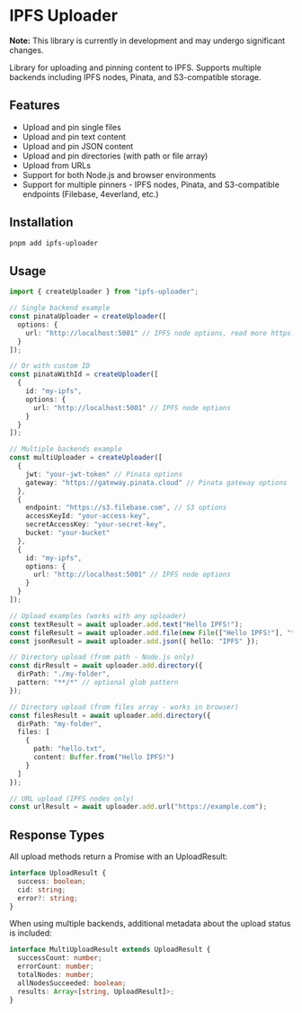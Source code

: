 # IPFS Uploader

**Note:** This library is currently in development and may undergo significant changes.

Library for uploading and pinning content to IPFS. Supports multiple backends including IPFS nodes, Pinata, and S3-compatible storage.

## Features
- Upload and pin single files
- Upload and pin text content
- Upload and pin JSON content
- Upload and pin directories (with path or file array)
- Upload from URLs
- Support for both Node.js and browser environments
- Support for multiple pinners - IPFS nodes, Pinata, and S3-compatible endpoints (Filebase, 4everland, etc.)

## Installation

```bash
pnpm add ipfs-uploader
```

## Usage

```typescript
import { createUploader } from "ipfs-uploader";

// Single backend example
const pinataUploader = createUploader([
  options: {
    url: "http://localhost:5001" // IPFS node options, read more https://github.com/ipfs/js-kubo-rpc-client?tab=readme-ov-file#options
  }
]);

// Or with custom ID
const pinataWithId = createUploader([
  {
    id: "my-ipfs",
    options: {
      url: "http://localhost:5001" // IPFS node options
    }
  }
]);

// Multiple backends example
const multiUploader = createUploader([
  {
    jwt: "your-jwt-token" // Pinata options
    gateway: "https://gateway.pinata.cloud" // Pinata gateway options
  },
  {
    endpoint: "https://s3.filebase.com", // S3 options
    accessKeyId: "your-access-key",
    secretAccessKey: "your-secret-key",
    bucket: "your-bucket"
  },
  {
    id: "my-ipfs",
    options: {
      url: "http://localhost:5001" // IPFS node options
    }
  }
]);

// Upload examples (works with any uploader)
const textResult = await uploader.add.text("Hello IPFS!");
const fileResult = await uploader.add.file(new File(["Hello IPFS!"], "test.txt"));
const jsonResult = await uploader.add.json({ hello: "IPFS" });

// Directory upload (from path - Node.js only)
const dirResult = await uploader.add.directory({
  dirPath: "./my-folder",
  pattern: "**/*" // optional glob pattern
});

// Directory upload (from files array - works in browser)
const filesResult = await uploader.add.directory({
  dirPath: "my-folder",
  files: [
    {
      path: "hello.txt",
      content: Buffer.from("Hello IPFS!")
    }
  ]
});

// URL upload (IPFS nodes only)
const urlResult = await uploader.add.url("https://example.com");
```

## Response Types

All upload methods return a Promise with an UploadResult:

```typescript
interface UploadResult {
  success: boolean;
  cid: string;
  error?: string;
}
```

When using multiple backends, additional metadata about the upload status is included:

```typescript
interface MultiUploadResult extends UploadResult {
  successCount: number;
  errorCount: number;
  totalNodes: number;
  allNodesSucceeded: boolean;
  results: Array<[string, UploadResult]>;
}
```



